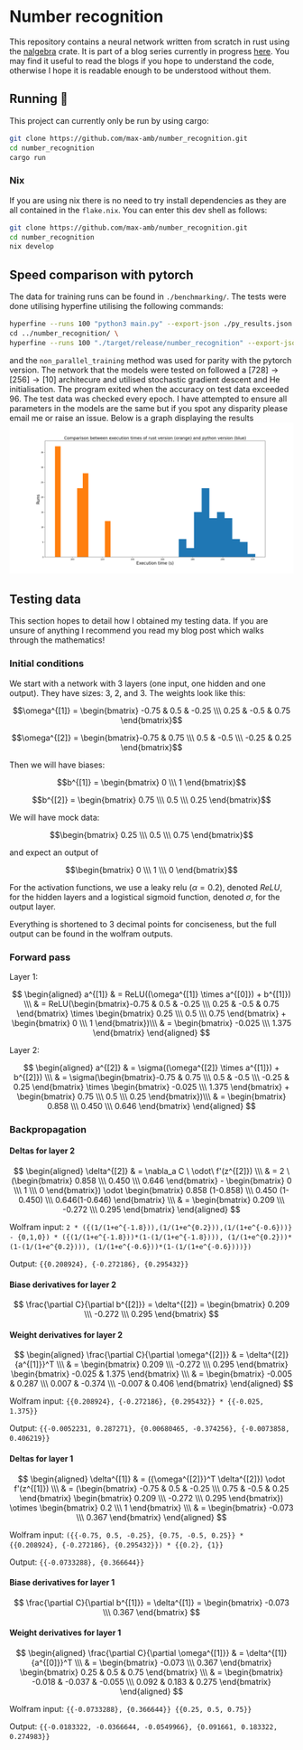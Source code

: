 # Number recognition
This repository contains a neural network written from scratch in rust using the [nalgebra](https://nalgebra.rs/) crate.
It is part of a blog series currently in progress [here](https://max-amb.github.io).
You may find it useful to read the blogs if you hope to understand the code, otherwise I hope it is readable enough to be understood without them.

## Running 🏃
This project can currently only be run by using cargo:
```bash
git clone https://github.com/max-amb/number_recognition.git
cd number_recognition
cargo run
```

### Nix
If you are using nix there is no need to try install dependencies as they are all contained in the `flake.nix`.
You can enter this dev shell as follows:

```bash
git clone https://github.com/max-amb/number_recognition.git
cd number_recognition
nix develop
```

## Speed comparison with pytorch
The data for training runs can be found in `./benchmarking/`.
The tests were done utilising hyperfine utilising the following commands:
```bash
hyperfine --runs 100 "python3 main.py" --export-json ./py_results.json \
cd ../number_recognition/ \
hyperfine --runs 100 "./target/release/number_recognition" --export-json ./rust_results.json
```
and the `non_parallel_training` method was used for parity with the pytorch version.
The network that the models were tested on followed a $[728] \to [256] \to [10]$ architecure and utilised stochastic gradient descent and He initialisation.
The program exited when the accuracy on test data exceeded $96%$.
The test data was checked every epoch.
I have attempted to ensure all parameters in the models are the same but if you spot any disparity please email me or raise an issue.
Below is a graph displaying the results
![Figure 1](./benchmarking/plot.png)

## Testing data
This section hopes to detail how I obtained my testing data. If you are unsure of anything I recommend you read my blog post which walks through the mathematics!

### Initial conditions
We start with a network with 3 layers (one input, one hidden and one output).
They have sizes: 3, 2, and 3.
The weights look like this:

$$\omega^{[1]} = \begin{bmatrix} -0.75 & 0.5 & -0.25 \\\ 0.25 & -0.5 & 0.75 \end{bmatrix}$$

$$\omega^{[2]} = \begin{bmatrix}-0.75 & 0.75 \\\ 0.5 & -0.5 \\\ -0.25 & 0.25 \end{bmatrix}$$

Then we will have biases:

$$b^{[1]} = \begin{bmatrix} 0 \\\ 1 \end{bmatrix}$$

$$b^{[2]} = \begin{bmatrix} 0.75 \\\ 0.5 \\\ 0.25 \end{bmatrix}$$

We will have mock data:

$$\begin{bmatrix} 0.25 \\\  0.5 \\\ 0.75 \end{bmatrix}$$

and expect an output of

$$\begin{bmatrix} 0 \\\ 1 \\\ 0 \end{bmatrix}$$

For the activation functions, we use a leaky relu ($\alpha = 0.2$), denoted $ReLU$, for the hidden layers and a logistical sigmoid function, denoted $\sigma$, for the output layer.

Everything is shortened to 3 decimal points for conciseness, but the full output can be found in the wolfram outputs.

### Forward pass
Layer 1:

$$
\begin{aligned}
a^{[1]} & = ReLU((\omega^{[1]} \times a^{[0]}) + b^{[1]}) \\\
& = ReLU(\begin{bmatrix}-0.75 & 0.5 & -0.25 \\\ 0.25 & -0.5 & 0.75 \end{bmatrix} \times \begin{bmatrix} 0.25 \\\ 0.5 \\\ 0.75 \end{bmatrix} + \begin{bmatrix} 0 \\\ 1 \end{bmatrix})\\\
& =  \begin{bmatrix} -0.025 \\\ 1.375 \end{bmatrix}
\end{aligned}
$$

Layer 2:

$$
\begin{aligned}
a^{[2]} & = \sigma((\omega^{[2]} \times a^{[1]}) + b^{[2]}) \\\
& = \sigma(\begin{bmatrix}-0.75 & 0.75 \\\ 0.5 & -0.5 \\\ -0.25 & 0.25 \end{bmatrix} \times \begin{bmatrix} -0.025 \\\ 1.375 \end{bmatrix} + \begin{bmatrix} 0.75 \\\ 0.5 \\\ 0.25 \end{bmatrix})\\\
& =  \begin{bmatrix} 0.858 \\\ 0.450 \\\ 0.646 \end{bmatrix}
\end{aligned}
$$

### Backpropagation
#### Deltas for layer 2
$$
\begin{aligned}
\delta^{[2]} & = \nabla_a C \ \odot\ f'(z^{[2]}) \\\
& =  2 \ (\begin{bmatrix} 0.858 \\\ 0.450 \\\ 0.646 \end{bmatrix} - \begin{bmatrix} 0 \\\ 1 \\\ 0 \end{bmatrix}) \odot \begin{bmatrix} 0.858 (1-0.858) \\\ 0.450 (1-0.450) \\\ 0.646(1-0.646) \end{bmatrix} \\\
& = \begin{bmatrix} 0.209 \\\ -0.272 \\\ 0.295 \end{bmatrix}
\end{aligned}
$$

Wolfram input: `2 * ({(1/(1+e^{-1.8})),(1/(1+e^{0.2})),(1/(1+e^{-0.6}))} - {0,1,0}) * ({(1/(1+e^{-1.8}))*(1-(1/(1+e^{-1.8}))), (1/(1+e^{0.2}))*(1-(1/(1+e^{0.2}))), (1/(1+e^{-0.6}))*(1-(1/(1+e^{-0.6})))})`

Output: `{{0.208924}, {-0.272186}, {0.295432}}`

#### Biase derivatives for layer 2
$$
\frac{\partial C}{\partial b^{[2]}} = \delta^{[2]} = \begin{bmatrix} 0.209 \\\ -0.272 \\\ 0.295 \end{bmatrix}
$$

#### Weight derivatives for layer 2
$$
\begin{aligned}
\frac{\partial C}{\partial \omega^{[2]}} & = \delta^{[2]} {a^{[1]}}^T \\\
& = \begin{bmatrix} 0.209 \\\ -0.272 \\\ 0.295 \end{bmatrix} \begin{bmatrix} -0.025 & 1.375 \end{bmatrix} \\\
& = \begin{bmatrix} -0.005 & 0.287 \\\ 0.007 & -0.374 \\\ -0.007 & 0.406 \end{bmatrix}
\end{aligned}
$$

Wolfram input: `{{0.208924}, {-0.272186}, {0.295432}} * {{-0.025, 1.375}}`

Output: `{{-0.0052231, 0.287271}, {0.00680465, -0.374256}, {-0.0073858, 0.406219}}`

#### Deltas for layer 1
$$
\begin{aligned}
\delta^{[1]} & = ({\omega^{[2]}}^T \delta^{[2]}) \odot f'(z^{[1]})  \\\
& = (\begin{bmatrix} -0.75 & 0.5 & -0.25 \\\ 0.75 & -0.5 & 0.25 \end{bmatrix} \begin{bmatrix} 0.209 \\\ -0.272 \\\ 0.295 \end{bmatrix}) \otimes \begin{bmatrix} 0.2 \\\ 1 \end{bmatrix} \\\
& = \begin{bmatrix} -0.073 \\\ 0.367 \end{bmatrix} 
\end{aligned}
$$

Wolfram input: `({{-0.75, 0.5, -0.25}, {0.75, -0.5, 0.25}} * {{0.208924}, {-0.272186}, {0.295432}}) * {{0.2}, {1}}`

Output: `{{-0.0733288}, {0.366644}}`

#### Biase derivatives for layer 1
$$
\frac{\partial C}{\partial b^{[1]}} = \delta^{[1]} = \begin{bmatrix} -0.073 \\\ 0.367 \end{bmatrix} 
$$

#### Weight derivatives for layer 1
$$
\begin{aligned}
\frac{\partial C}{\partial \omega^{[1]}} & = \delta^{[1]} {a^{[0]}}^T \\\
& = \begin{bmatrix} -0.073 \\\ 0.367 \end{bmatrix} \begin{bmatrix} 0.25 & 0.5 & 0.75 \end{bmatrix} \\\
& = \begin{bmatrix} -0.018 & -0.037 & -0.055 \\\ 0.092 & 0.183 & 0.275 \end{bmatrix}
\end{aligned}
$$

Wolfram input: `{{-0.0733288}, {0.366644}} {{0.25, 0.5, 0.75}}`

Output: `{{-0.0183322, -0.0366644, -0.0549966}, {0.091661, 0.183322, 0.274983}}`
